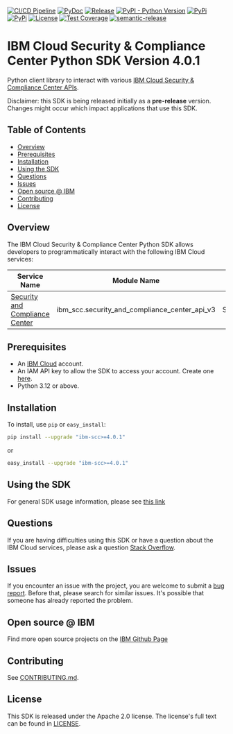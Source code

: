 [![CI/CD Pipeline](https://github.com/IBM/scc-python-sdk/actions/workflows/main.yaml/badge.svg)](https://github.com/IBM/scc-python-sdk/actions/workflows/main.yaml)
[![PyDoc](https://img.shields.io/static/v1?label=pydoc&message=latest&color=blue)](http://IBM.github.io/scc-python-sdk)
[![Release](https://img.shields.io/github/v/release/IBM/scc-python-sdk)](https://img.shields.io/github/v/release/IBM/scc-python-sdk)
[![PyPI - Python Version](https://img.shields.io/pypi/pyversions/ibm-platform-services)](https://pypi.org/project/ibm-scc/)
[![PyPi](https://badge.fury.io/py/ibm-scc.svg)](https://pypi.python.org/pypi/ibm-scc/)
[![PyPi](https://img.shields.io/pypi/dw/ibm-scc.svg)](https://pypi.python.org/pypi/ibm-scc/)
[![License](https://img.shields.io/badge/License-Apache%202.0-blue.svg)](https://opensource.org/licenses/Apache-2.0)
[![Test Coverage](https://api.codeclimate.com/v1/badges/a87748d845549d045483/test_coverage)](https://codeclimate.com/github/IBM/scc-python-sdk/test_coverage)
[![semantic-release](https://img.shields.io/badge/%20%20%F0%9F%93%A6%F0%9F%9A%80-semantic--release-e10079.svg)](https://github.com/semantic-release/semantic-release)
# IBM Cloud Security & Compliance Center Python SDK Version 4.0.1

Python client library to interact with various [IBM Cloud Security & Compliance Center APIs](https://cloud.ibm.com/apidocs/security-compliance?code=python).

Disclaimer: this SDK is being released initially as a **pre-release** version.
Changes might occur which impact applications that use this SDK.

## Table of Contents

<!--
  The TOC below is generated using the `markdown-toc` node package.

      https://github.com/jonschlinkert/markdown-toc

  You should regenerate the TOC after making changes to this file.

      npx markdown-toc -i README.md
  -->

<!-- toc -->

- [Overview](#overview)
- [Prerequisites](#prerequisites)
- [Installation](#installation)
- [Using the SDK](#using-the-sdk)
- [Questions](#questions)
- [Issues](#issues)
- [Open source @ IBM](#open-source--ibm)
- [Contributing](#contributing)
- [License](#license)

<!-- tocstop -->

## Overview

The IBM Cloud Security & Compliance Center Python SDK allows developers to programmatically interact with the following
IBM Cloud services:

Service Name | Module Name | Imported Class Name
--- | --- | ---
[Security and Compliance Center](https://cloud.ibm.com/apidocs/security-compliance) | ibm_scc.security_and_compliance_center_api_v3 | SecurityAndComplianceCenterApiV3

## Prerequisites

[ibm-cloud-onboarding]: https://cloud.ibm.com/registration

* An [IBM Cloud][ibm-cloud-onboarding] account.
* An IAM API key to allow the SDK to access your account. Create one [here](https://cloud.ibm.com/iam/apikeys).
* Python 3.12 or above.

## Installation

To install, use `pip` or `easy_install`:

```bash
pip install --upgrade "ibm-scc>=4.0.1"
```

or

```bash
easy_install --upgrade "ibm-scc>=4.0.1"
```

## Using the SDK
For general SDK usage information, please see [this link](https://github.com/IBM/ibm-cloud-sdk-common/blob/main/README.md)

## Questions

If you are having difficulties using this SDK or have a question about the IBM Cloud services,
please ask a question
[Stack Overflow](http://stackoverflow.com/questions/ask?tags=ibm-cloud).

## Issues
If you encounter an issue with the project, you are welcome to submit a
[bug report](https://github.com/IBM/scc-python-sdk/issues).
Before that, please search for similar issues. It's possible that someone has already reported the problem.

## Open source @ IBM
Find more open source projects on the [IBM Github Page](http://ibm.github.io/)

## Contributing
See [CONTRIBUTING.md](https://github.ibm.com/CloudEngineering/python-sdk-template/blob/main/CONTRIBUTING.md).

## License

This SDK is released under the Apache 2.0 license.
The license's full text can be found in [LICENSE](https://github.ibm.com/CloudEngineering/python-sdk-template/blob/main/LICENSE).